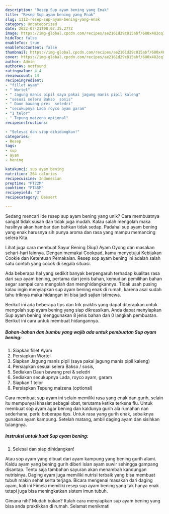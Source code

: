 ```yaml
---
description: "Resep Sup ayam bening yang Enak"
title: "Resep Sup ayam bening yang Enak"
slug: 1112-resep-sup-ayam-bening-yang-enak
category: Uncategorized
date: 2022-07-21T08:07:35.277Z
image: https://img-global.cpcdn.com/recipes/ae2161d29c815abf/680x482cq70/sup-ayam-bening-foto-resep-utama.jpg
hideToc: false
enableToc: true
enableTocContent: false
thumbnail: https://img-global.cpcdn.com/recipes/ae2161d29c815abf/680x482cq70/sup-ayam-bening-foto-resep-utama.jpg
cover: https://img-global.cpcdn.com/recipes/ae2161d29c815abf/680x482cq70/sup-ayam-bening-foto-resep-utama.jpg
author: Admin
authorAv: notfound
ratingvalue: 4.4
reviewcount: 14
recipeingredient:
- "fillet Ayam"
- " Wortel"
- " Jagung manis pipil saya pakai jagung manis pipil kaleng"
- "sesuai selera Bakso  sosis"
- " Daun bawang prei  seledri"
- "secukupnya Lada royco ayam garam"
- "1 telor"
- " Tepung maizena optional"
recipeinstructions:

- "Selesai dan siap dihidangkan!"
categories:
- Resep
tags:
- sup
- ayam
- bening

katakunci: sup ayam bening 
nutrition: 264 calories
recipecuisine: Indonesian
preptime: "PT22M"
cooktime: "PT45M"
recipeyield: "3"
recipecategory: Dessert

---
```





Sedang mencari ide resep sup ayam bening yang unik? Cara membuatnya sangat tidak susah dan tidak juga mudah. Kalau salah mengolah maka hasilnya akan hambar dan bahkan tidak sedap. Padahal sup ayam bening yang enak harusnya sih punya aroma dan rasa yang mampu memancing selera Kita.





Lihat juga cara membuat Sayur Bening (Sup) Ayam Oyong dan masakan sehari-hari lainnya. Dengan memakai Cookpad, kamu menyetujui Kebijakan Cookie dan Ketentuan Pemakaian. Resep sop ayam bening ini adalah salah satu contoh yang cocok di segala situasi.

Ada beberapa hal yang sedikit banyak berpengaruh terhadap kualitas rasa dari sup ayam bening, pertama dari jenis bahan, kemudian pemilihan bahan segar sampai cara mengolah dan menghidangkannya. Tidak usah pusing kalau ingin menyiapkan sup ayam bening enak di rumah, karena asal sudah tahu triknya maka hidangan ini bisa jadi sajian istimewa.






Berikut ini ada beberapa tips dan trik praktis yang dapat diterapkan untuk mengolah sup ayam bening yang siap dikreasikan. Anda dapat menyiapkan Sup ayam bening menggunakan 8 jenis bahan dan 0 langkah pembuatan. Berikut ini cara untuk membuat hidangannya.

<!--inarticleads1-->

##### Bahan-bahan dan bumbu yang wajib ada untuk pembuatan Sup ayam bening:

1. Siapkan fillet Ayam
1. Persiapkan  Wortel
1. Siapkan  Jagung manis pipil (saya pakai jagung manis pipil kaleng)
1. Persiapkan sesuai selera Bakso / sosis,
1. Sediakan  Daun bawang prei &amp; seledri
1. Sediakan secukupnya Lada, royco ayam, garam
1. Siapkan 1 telor
1. Persiapkan  Tepung maizena (optional)


Cara membuat sup ayam ini selain memiliki rasa yang enak dan gurih, selain itu mempunyai khasiat sebagai obat, terutama ketika terkena flu. Untuk membuat sop ayam agar bening dan kaldunya gurih ala rumahan nan sederhana, perlu beberapa tips. Untuk rasa yang gurih enak, sebaiknya gunakan ayam kampung. Setelah matang, ambil daging ayam dan sisihkan tulangnya. 

<!--inarticleads2-->

##### Instruksi untuk buat Sup ayam bening:


1. Selesai dan siap dihidangkan!

Atau sop ayam yang dibuat dari ayam kampung yang bening gurih alami. Kaldu ayam yang bening gurih diberi isian ayam suwir sehingga gampang disantap. Tentu saja tambahan sayuran akan menambah kandungan nutrisinya. Daging ayam juga memiliki nutrisi terbaik yang bisa membuat tubuh makin sehat serta terjaga. Bicara mengenai masakan dari daging ayam, kali ini Fimela memiliki resep sup ayam bening yang tak hanya enak tetapi juga bisa meningkatkan sistem imun tubuh. 

Gimana nih? Mudah bukan? Itulah cara menyiapkan sup ayam bening yang bisa anda praktikkan di rumah. Selamat menikmati
